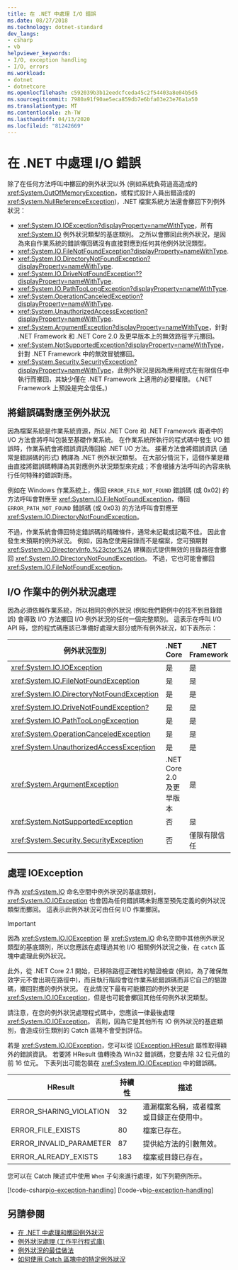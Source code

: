 ```yaml
---
title: 在 .NET 中處理 I/O 錯誤
ms.date: 08/27/2018
ms.technology: dotnet-standard
dev_langs:
- csharp
- vb
helpviewer_keywords:
- I/O, exception handling
- I/O, errors
ms.workload:
- dotnet
- dotnetcore
ms.openlocfilehash: c592039b3b12eedcfceda45c2f54403a8e04b5d5
ms.sourcegitcommit: 7980a91f90ae5eca859db7e6bfa03e23e76a1a50
ms.translationtype: MT
ms.contentlocale: zh-TW
ms.lasthandoff: 04/13/2020
ms.locfileid: "81242669"
---
```

# <a name="handling-io-errors-in-net"></a>在 .NET 中處理 I/O 錯誤

除了在任何方法呼叫中擲回的例外狀況以外 (例如系統負荷過高造成的 <xref:System.OutOfMemoryException>，或程式設計人員出錯造成的 <xref:System.NullReferenceException>)，.NET 檔案系統方法還會擲回下列例外狀況：

- <xref:System.IO.IOException?displayProperty=nameWithType>，所有 <xref:System.IO> 例外狀況類型的基底類別。 之所以會擲回此例外狀況，是因為來自作業系統的錯誤傳回碼沒有直接對應到任何其他例外狀況類型。
- <xref:System.IO.FileNotFoundException?displayProperty=nameWithType>.
- <xref:System.IO.DirectoryNotFoundException?displayProperty=nameWithType>.
- <xref:System.IO.DriveNotFoundException??displayProperty=nameWithType>.
- <xref:System.IO.PathTooLongException?displayProperty=nameWithType>.
- <xref:System.OperationCanceledException?displayProperty=nameWithType>.
- <xref:System.UnauthorizedAccessException?displayProperty=nameWithType>.
- <xref:System.ArgumentException?displayProperty=nameWithType>，針對 .NET Framework 和 .NET Core 2.0 及更早版本上的無效路徑字元擲回。
- <xref:System.NotSupportedException?displayProperty=nameWithType>，針對 .NET Framework 中的無效冒號擲回。
- <xref:System.Security.SecurityException?displayProperty=nameWithType>，此例外狀況是因為應用程式在有限信任中執行而擲回，其缺少僅在 .NET Framework 上適用的必要權限。 (.NET Framework 上預設是完全信任。)

## <a name="mapping-error-codes-to-exceptions"></a>將錯誤碼對應至例外狀況

因為檔案系統是作業系統資源，所以 .NET Core 和 .NET Framework 兩者中的 I/O 方法會將呼叫包裝至基礎作業系統。 在作業系統所執行的程式碼中發生 I/O 錯誤時，作業系統會將錯誤資訊傳回給 .NET I/O 方法。 接著方法會將錯誤資訊 (通常是錯誤碼的形式) 轉譯為 .NET 例外狀況類型。 在大部分情況下，這個作業是藉由直接將錯誤碼轉譯為其對應例外狀況類型來完成；不會根據方法呼叫的內容來執行任何特殊的錯誤對應。

例如在 Windows 作業系統上，傳回 `ERROR_FILE_NOT_FOUND` 錯誤碼 (或 0x02) 的方法呼叫會對應至 <xref:System.IO.FileNotFoundException>，傳回 `ERROR_PATH_NOT_FOUND` 錯誤碼 (或 0x03) 的方法呼叫會對應至 <xref:System.IO.DirectoryNotFoundException>。

不過，作業系統會傳回特定錯誤碼的精確條件，通常未記載或記載不佳。 因此會發生未預期的例外狀況。 例如，因為您使用目錄而不是檔案，您可預期對 <xref:System.IO.DirectoryInfo.%23ctor%2A> 建構函式提供無效的目錄路徑會擲回 <xref:System.IO.DirectoryNotFoundException>。 不過，它也可能會擲回 <xref:System.IO.FileNotFoundException>。

## <a name="exception-handling-in-io-operations"></a>I/O 作業中的例外狀況處理

因為必須依賴作業系統，所以相同的例外狀況 (例如我們範例中的找不到目錄錯誤) 會導致 I/O 方法擲回 I/O 例外狀況的任何一個完整類別。 這表示在呼叫 I/O API 時，您的程式碼應該已準備好處理大部分或所有例外狀況，如下表所示：

| 例外狀況型別 | .NET Core | .NET Framework |
|---|---|---|
| <xref:System.IO.IOException> | 是 | 是 |
| <xref:System.IO.FileNotFoundException> | 是 | 是 |
| <xref:System.IO.DirectoryNotFoundException> | 是 | 是 |
| <xref:System.IO.DriveNotFoundException?> | 是 | 是 |
| <xref:System.IO.PathTooLongException> | 是 | 是 |
| <xref:System.OperationCanceledException> | 是 | 是 |
| <xref:System.UnauthorizedAccessException> | 是 | 是 |
| <xref:System.ArgumentException> | .NET Core 2.0 及更早版本| 是 |
| <xref:System.NotSupportedException> | 否 | 是 |
| <xref:System.Security.SecurityException> | 否 | 僅限有限信任 |

## <a name="handling-ioexception"></a>處理 IOException

作為 <xref:System.IO> 命名空間中例外狀況的基底類別，<xref:System.IO.IOException> 也會因為任何錯誤碼未對應至預先定義的例外狀況類型而擲回。 這表示此例外狀況可由任何 I/O 作業擲回。

> [!IMPORTANT]
> 因為 <xref:System.IO.IOException> 是 <xref:System.IO> 命名空間中其他例外狀況類型的基底類別，所以您應該在處理過其他 I/O 相關例外狀況之後，在 `catch` 區塊中處理此例外狀況。

此外，從 .NET Core 2.1 開始，已移除路徑正確性的驗證檢查 (例如，為了確保無效字元不會出現在路徑中)，而且執行階段會從作業系統錯誤碼而非它自己的驗證碼，擲回對應的例外狀況。 在此情況下最有可能擲回的例外狀況是 <xref:System.IO.IOException>，但是也可能會擲回其他任何例外狀況類型。

請注意，在您的例外狀況處理程式碼中，您應該一律最後處理 <xref:System.IO.IOException>。 否則，因為它是其他所有 IO 例外狀況的基底類別，會造成衍生類別的 Catch 區塊不會受到評估。

若是 <xref:System.IO.IOException>，您可以從 [IOException.HResult](xref:System.Exception.HResult) 屬性取得額外的錯誤資訊。 若要將 HResult 值轉換為 Win32 錯誤碼，您要去除 32 位元值的前 16 位元。 下表列出可能包裝在 <xref:System.IO.IOException> 中的錯誤碼。

| HResult | 持續性 | 描述 |
| --- | --- | --- |
| ERROR_SHARING_VIOLATION | 32 | 遺漏檔案名稱，或者檔案或目錄正在使用中。 |
| ERROR_FILE_EXISTS | 80 | 檔案已存在。 |
| ERROR_INVALID_PARAMETER | 87 | 提供給方法的引數無效。 |
| ERROR_ALREADY_EXISTS | 183 | 檔案或目錄已存在。 |

您可以在 Catch 陳述式中使用 `When` 子句來進行處理，如下列範例所示。

[!code-csharp[io-exception-handling](~/samples/snippets/standard/io/io-exceptions/cs/io-exceptions.cs)]
[!code-vb[io-exception-handling](~/samples/snippets/standard/io/io-exceptions/vb/io-exceptions.vb)]

## <a name="see-also"></a>另請參閱

- [在 .NET 中處理和擲回例外狀況](../exceptions/index.md)
- [例外狀況處理 (工作平行程式庫)](../parallel-programming/exception-handling-task-parallel-library.md)
- [例外狀況的最佳做法](../exceptions/best-practices-for-exceptions.md)
- [如何使用 Catch 區塊中的特定例外狀況](../exceptions/how-to-use-specific-exceptions-in-a-catch-block.md)

